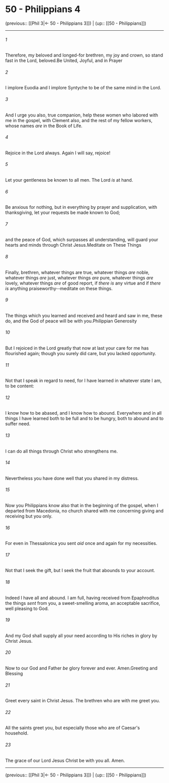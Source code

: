 # 50 - Philippians 4

(previous:: [[Phil 3|← 50 - Philippians 3]]) | (up:: [[50 - Philippians]])

***


###### 1 
Therefore, my beloved and longed-for brethren, my joy and crown, so stand fast in the Lord, beloved.Be United, Joyful, and in Prayer 

###### 2 
I implore Euodia and I implore Syntyche to be of the same mind in the Lord. 

###### 3 
And I urge you also, true companion, help these women who labored with me in the gospel, with Clement also, and the rest of my fellow workers, whose names _are_ in the Book of Life. 

###### 4 
Rejoice in the Lord always. Again I will say, rejoice! 

###### 5 
Let your gentleness be known to all men. The Lord _is_ at hand. 

###### 6 
Be anxious for nothing, but in everything by prayer and supplication, with thanksgiving, let your requests be made known to God; 

###### 7 
and the peace of God, which surpasses all understanding, will guard your hearts and minds through Christ Jesus.Meditate on These Things 

###### 8 
Finally, brethren, whatever things are true, whatever things _are_ noble, whatever things _are_ just, whatever things _are_ pure, whatever things _are_ lovely, whatever things _are_ of good report, if _there is_ any virtue and if _there is_ anything praiseworthy--meditate on these things. 

###### 9 
The things which you learned and received and heard and saw in me, these do, and the God of peace will be with you.Philippian Generosity 

###### 10 
But I rejoiced in the Lord greatly that now at last your care for me has flourished again; though you surely did care, but you lacked opportunity. 

###### 11 
Not that I speak in regard to need, for I have learned in whatever state I am, to be content: 

###### 12 
I know how to be abased, and I know how to abound. Everywhere and in all things I have learned both to be full and to be hungry, both to abound and to suffer need. 

###### 13 
I can do all things through Christ who strengthens me. 

###### 14 
Nevertheless you have done well that you shared in my distress. 

###### 15 
Now you Philippians know also that in the beginning of the gospel, when I departed from Macedonia, no church shared with me concerning giving and receiving but you only. 

###### 16 
For even in Thessalonica you sent _aid_ once and again for my necessities. 

###### 17 
Not that I seek the gift, but I seek the fruit that abounds to your account. 

###### 18 
Indeed I have all and abound. I am full, having received from Epaphroditus the things _sent_ from you, a sweet-smelling aroma, an acceptable sacrifice, well pleasing to God. 

###### 19 
And my God shall supply all your need according to His riches in glory by Christ Jesus. 

###### 20 
Now to our God and Father _be_ glory forever and ever. Amen.Greeting and Blessing 

###### 21 
Greet every saint in Christ Jesus. The brethren who are with me greet you. 

###### 22 
All the saints greet you, but especially those who are of Caesar's household. 

###### 23 
The grace of our Lord Jesus Christ be with you all. Amen.

***

(previous:: [[Phil 3|← 50 - Philippians 3]]) | (up:: [[50 - Philippians]])
